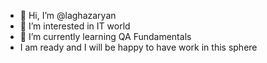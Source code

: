 - 👋 Hi, I’m @laghazaryan
- 👀 I’m interested in IT world
- 🌱 I’m currently learning QA Fundamentals
- I am ready and I will be happy to have work in this sphere

<!---
laghazaryan/laghazaryan is a ✨ special ✨ repository because its `README.md` (this file) appears on your GitHub profile.
You can click the Preview link to take a look at your changes.
--->
